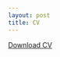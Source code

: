 ```yaml
---
layout: post
title: CV
---
```


[Download CV](https://drive.google.com/uc?id=13JHQlD7srAPWLRVQsEsc-vD4AsJTFJ_w&export=download)

